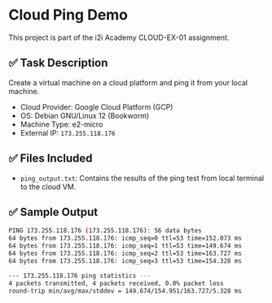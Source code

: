 # Cloud Ping Demo

This project is part of the i2i Academy CLOUD-EX-01 assignment.

## ✅ Task Description

Create a virtual machine on a cloud platform and ping it from your local machine.

- Cloud Provider: Google Cloud Platform (GCP)
- OS: Debian GNU/Linux 12 (Bookworm)
- Machine Type: e2-micro
- External IP: `173.255.118.176`

## ✅ Files Included

- `ping_output.txt`: Contains the results of the ping test from local terminal to the cloud VM.

## ✅ Sample Output

```bash
PING 173.255.118.176 (173.255.118.176): 56 data bytes
64 bytes from 173.255.118.176: icmp_seq=0 ttl=53 time=152.073 ms
64 bytes from 173.255.118.176: icmp_seq=1 ttl=53 time=149.674 ms
64 bytes from 173.255.118.176: icmp_seq=2 ttl=53 time=163.727 ms
64 bytes from 173.255.118.176: icmp_seq=3 ttl=53 time=154.328 ms

--- 173.255.118.176 ping statistics ---
4 packets transmitted, 4 packets received, 0.0% packet loss
round-trip min/avg/max/stddev = 149.674/154.951/163.727/5.328 ms
